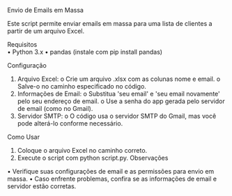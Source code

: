 Envio de Emails em Massa

Este script permite enviar emails em massa para uma lista de clientes a partir de um arquivo Excel.

Requisitos <br>
•	Python 3.x
•	pandas (instale com pip install pandas)

Configuração
1.	Arquivo Excel:
o	Crie um arquivo .xlsx com as colunas nome e email.
o	Salve-o no caminho especificado no código.
2.	Informações de Email:
o	Substitua 'seu email' e 'seu email novamente' pelo seu endereço de email.
o	Use a senha do app gerada pelo servidor de email (como no Gmail).
3.	Servidor SMTP:
o	O código usa o servidor SMTP do Gmail, mas você pode alterá-lo conforme necessário.

Como Usar
1.	Coloque o arquivo Excel no caminho correto.
2.	Execute o script com python script.py.
Observações

•	Verifique suas configurações de email e as permissões para envio em massa.
•	Caso enfrente problemas, confira se as informações de email e servidor estão corretas.
